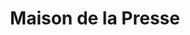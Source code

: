 ---
title: "Maison de la Presse"
url: /saint-romain-de-colbosc/maison-de-la-presse/
shop: marchand de journaux
---
